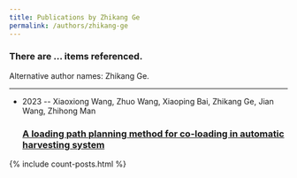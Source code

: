 ```yaml
---
title: Publications by Zhikang Ge
permalink: /authors/zhikang-ge
---
```


<h3 id="number-posts">There are ... items referenced.</h3>
<p id='info-authors'>Alternative author names: Zhikang Ge.</p>
<hr />
<ul class="post-list">
<li><span class='post-meta'>2023 -- Xiaoxiong Wang, Zhuo Wang, Xiaoping Bai, Zhikang Ge, Jian Wang, Zhihong Man</span><h3><a class='post-link' href="{{ site.baseurl }}/a-loading-path-planning-method-for-co-loading-in-automatic-harvesting-system">A loading path planning method for co-loading in automatic harvesting system</a></h3></li>

</ul>
{% include count-posts.html %}
